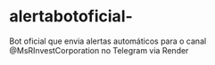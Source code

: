 # alertabotoficial-
Bot oficial que envia alertas automáticos para o canal @MsRInvestCorporation no Telegram via Render
